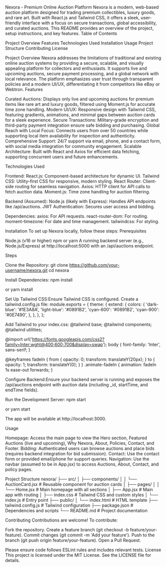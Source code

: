 Nexora - Premium Online Auction Platform
Nexora is a modern, web-based auction platform designed for trading premium collectibles, luxury goods, and rare art. Built with React.js and Tailwind CSS, it offers a sleek, user-friendly interface with a focus on secure transactions, global accessibility, and curated auctions. This README provides an overview of the project, setup instructions, and key features.
Table of Contents

Project Overview
Features
Technologies Used
Installation
Usage
Project Structure
Contributing
License

Project Overview
Nexora addresses the limitations of traditional and existing online auction systems by providing a secure, scalable, and visually appealing platform for collectors and enthusiasts. It supports live and upcoming auctions, secure payment processing, and a global network with local relevance. The platform emphasizes user trust through transparent policies and a modern UI/UX, differentiating it from competitors like eBay or Webtron.
Features

Curated Auctions: Displays only live and upcoming auctions for premium items like rare art and luxury goods, filtered using Moment.js for accurate time zone handling.
Modern UI/UX: Responsive design with Tailwind CSS, featuring gradients, animations, and minimal gaps between auction cards for a sleek experience.
Secure Transactions: Military-grade encryption and third-party payment integration ensure safe bidding and purchasing.
Global Reach with Local Focus: Connects users from over 50 countries while supporting local item availability for inspection and authenticity.
Comprehensive Support: 24/7 support via email, phone, and a contact form, with social media integration for community engagement.
Scalable Architecture: Built with React and Axios for efficient data fetching, supporting concurrent users and future enhancements.

Technologies Used

Frontend:
React.js: Component-based architecture for dynamic UI.
Tailwind CSS: Utility-first CSS for responsive, modern styling.
React Router: Client-side routing for seamless navigation.
Axios: HTTP client for API calls to fetch auction data.
Moment.js: Time zone handling for auction filtering.


Backend (Assumed):
Node.js (likely with Express): Handles API endpoints like /api/auctions.
JWT Authentication: Secures user access and bidding.


Dependencies:
axios: For API requests.
react-router-dom: For routing.
moment-timezone: For date and time management.
tailwindcss: For styling.



Installation
To set up Nexora locally, follow these steps:
Prerequisites

Node.js (v16 or higher)
npm or yarn
A running backend server (e.g., Node.js/Express) at http://localhost:5000 with an /api/auctions endpoint.

Steps

Clone the Repository:
git clone https://github.com/your-username/nexora.git
cd nexora


Install Dependencies:
npm install

or
yarn install


Set Up Tailwind CSS:Ensure Tailwind CSS is configured. Create a tailwind.config.js file:
module.exports = {
  theme: {
    extend: {
      colors: {
        'dark-blue': '#1E3A8A',
        'light-blue': '#0891B2',
        'cyan-600': '#0891B2',
        'cyan-900': '#0E7490',
      },
    },
  },
};

Add Tailwind to your index.css:
@tailwind base;
@tailwind components;
@tailwind utilities;

@import url('https://fonts.googleapis.com/css2?family=Inter:wght@400;600;700&display=swap');
body { font-family: 'Inter', sans-serif; }

@keyframes fadeIn {
  from { opacity: 0; transform: translateY(20px); }
  to { opacity: 1; transform: translateY(0); }
}
.animate-fadeIn {
  animation: fadeIn 1s ease-out forwards;
}


Configure Backend:Ensure your backend server is running and exposes the /api/auctions endpoint with auction data (including _id, startTime, and endTime fields).

Run the Development Server:
npm start

or
yarn start

The app will be available at http://localhost:3000.


Usage

Homepage: Access the main page to view the Hero section, Featured Auctions (live and upcoming), Why Nexora, About, Policies, Contact, and Footer.
Bidding: Authenticated users can browse auctions and place bids (requires backend integration for bid submission).
Contact: Use the contact form or provided email/phone for support queries.
Navigation: Use the navbar (assumed to be in App.jsx) to access Auctions, About, Contact, and policy pages.

Project Structure
nexora/
├── src/
│   ├── components/
│   │   └── AuctionCard.jsx    # Reusable component for auction cards
│   ├── pages/
│   │   └── Home.jsx          # Main homepage with all sections
│   ├── App.jsx               # Main app with routing
│   ├── index.css             # Tailwind CSS and custom styles
│   └── index.js              # Entry point
├── public/
│   └── index.html            # HTML template
├── tailwind.config.js        # Tailwind configuration
├── package.json              # Dependencies and scripts
└── README.md                 # Project documentation

Contributing
Contributions are welcome! To contribute:

Fork the repository.
Create a feature branch (git checkout -b feature/your-feature).
Commit changes (git commit -m 'Add your feature').
Push to the branch (git push origin feature/your-feature).
Open a Pull Request.

Please ensure code follows ESLint rules and includes relevant tests.
License
This project is licensed under the MIT License. See the LICENSE file for details.